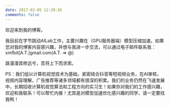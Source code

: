 ```yaml
---
date: 2017-03-05 12:29:26
comments: false
---
```

欢迎来到我的博客。

我目前在字节跳动AILab工作，主要兴趣在（GPU服务器端）模型压缩加速。如果您对我的博客内容感兴趣，并想与我进一步交流，可以通过电子邮件联系我：xmfbit[A.T.]gmail.com(A.T. => @)

路漫漫其修远兮，吾将上下而求索。

PS：我们组以计算机视觉技术为基础，紧密结合抖音等短视频业务，在AI审核，视频内容理解，广告推荐等诸多领域都有很深的积累。我们的业务仍然在飞速发展中，长期招收计算机视觉算法和工程方向的实习生！如果你对我们的工作感兴趣，欢迎和我联系！可以帮忙内推！尤其是对模型加速优化感兴趣的同学，请一定要找我鸭！
